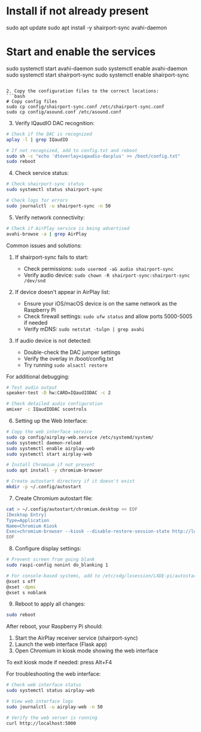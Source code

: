 # Install if not already present
sudo apt update
sudo apt install -y shairport-sync avahi-daemon

# Start and enable the services
sudo systemctl start avahi-daemon
sudo systemctl enable avahi-daemon
sudo systemctl start shairport-sync
sudo systemctl enable shairport-sync
```

2. Copy the configuration files to the correct locations:
```bash
# Copy config files
sudo cp config/shairport-sync.conf /etc/shairport-sync.conf
sudo cp config/asound.conf /etc/asound.conf
```

3. Verify IQaudIO DAC recognition:
```bash
# Check if the DAC is recognized
aplay -l | grep IQaudIO

# If not recognized, add to config.txt and reboot
sudo sh -c "echo 'dtoverlay=iqaudio-dacplus' >> /boot/config.txt"
sudo reboot
```

4. Check service status:
```bash
# Check shairport-sync status
sudo systemctl status shairport-sync

# Check logs for errors
sudo journalctl -u shairport-sync -n 50
```

5. Verify network connectivity:
```bash
# Check if AirPlay service is being advertised
avahi-browse -a | grep AirPlay
```

Common issues and solutions:

1. If shairport-sync fails to start:
   - Check permissions: `sudo usermod -aG audio shairport-sync`
   - Verify audio device: `sudo chown -R shairport-sync:shairport-sync /dev/snd`

2. If device doesn't appear in AirPlay list:
   - Ensure your iOS/macOS device is on the same network as the Raspberry Pi
   - Check firewall settings: `sudo ufw status` and allow ports 5000-5005 if needed
   - Verify mDNS: `sudo netstat -tulpn | grep avahi`

3. If audio device is not detected:
   - Double-check the DAC jumper settings
   - Verify the overlay in /boot/config.txt
   - Try running `sudo alsactl restore`

For additional debugging:
```bash
# Test audio output
speaker-test -D hw:CARD=IQaudIODAC -c 2

# Check detailed audio configuration
amixer -c IQaudIODAC scontrols
```

6. Setting up the Web Interface:
```bash
# Copy the web interface service
sudo cp config/airplay-web.service /etc/systemd/system/
sudo systemctl daemon-reload
sudo systemctl enable airplay-web
sudo systemctl start airplay-web

# Install Chromium if not present
sudo apt install -y chromium-browser

# Create autostart directory if it doesn't exist
mkdir -p ~/.config/autostart
```

7. Create Chromium autostart file:
```bash
cat > ~/.config/autostart/chromium.desktop << EOF
[Desktop Entry]
Type=Application
Name=Chromium Kiosk
Exec=chromium-browser --kiosk --disable-restore-session-state http://localhost:5000
EOF
```

8. Configure display settings:
```bash
# Prevent screen from going blank
sudo raspi-config nonint do_blanking 1

# For console-based systems, add to /etc/xdg/lxsession/LXDE-pi/autostart:
@xset s off
@xset -dpms
@xset s noblank
```

9. Reboot to apply all changes:
```bash
sudo reboot
```

After reboot, your Raspberry Pi should:
1. Start the AirPlay receiver service (shairport-sync)
2. Launch the web interface (Flask app)
3. Open Chromium in kiosk mode showing the web interface

To exit kiosk mode if needed: press Alt+F4

For troubleshooting the web interface:
```bash
# Check web interface status
sudo systemctl status airplay-web

# View web interface logs
sudo journalctl -u airplay-web -n 50

# Verify the web server is running
curl http://localhost:5000